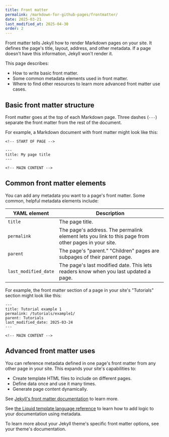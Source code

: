 ```yaml
---
title: Front matter
permalink: /markdown-for-github-pages/frontmatter/
date: 2025-03-21
last_modified_at: 2025-04-30
order: 2
---
```


Front matter tells Jekyll how to render Markdown pages on your site. It defines the page's title, layout, address, and other metadata. If a page doesn't have this information, Jekyll won't render it.

This page describes:

* How to write basic front matter.
* Some common metadata elements used in front matter.
* Where to find other resources to learn more advanced front matter use cases.

## Basic front matter structure

Front matter goes at the top of each Markdown page. Three dashes (`---`) separate the front matter from the rest of the document.

For example, a Markdown document with front matter might look like this:

```text
<!-- START OF PAGE -->

---
title: My page title
---

<!-- MAIN CONTENT -->
```

## Common front matter elements

You can add any metadata you want to a page's front matter. Some common, helpful metadata elements include:

| YAML element | Description |
|----------|-------------|
| `title` | The page title. |
| `permalink` | The page's address. The permalink element lets you link to this page from other pages in your site. |
| `parent` | The page's "parent." "Children" pages are subpages of their parent page. |
| `last_modified_date` | The page's last modified date. This lets readers know when you last updated a page. |

For example, the front matter section of a page in your site's "Tutorials" section might look like this:

```text
---
title: Tutorial example 1
permalink: /tutorials/example1/
parent: Tutorials
last_modified_date: 2025-03-24
---

<!-- MAIN CONTENT -->
```

## Advanced front matter uses

You can reference metadata defined in one page's front matter from any other page in your site. This expands your site's capabilities to:

* Create template HTML files to include on different pages.
* Define data once and use it many times.
* Generate page content dynamically.

See [Jekyll's front matter documentation](https://jekyllrb.com/docs/front-matter/) to learn more.

See [the Liquid template language reference](https://shopify.github.io/liquid/) to learn how to add logic to your documentation using metadata.

To learn more about your Jekyll theme's specific front matter options, see your theme's documentation.

